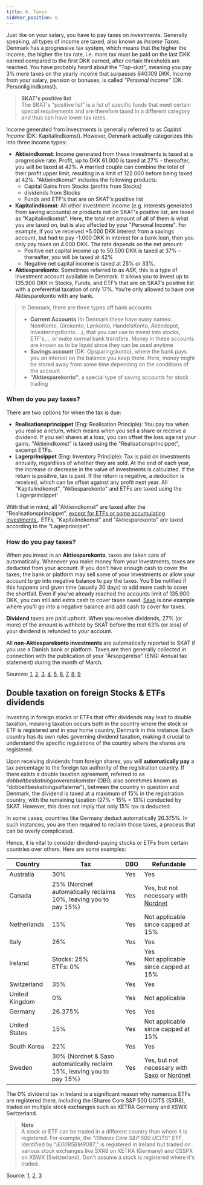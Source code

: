 ```yaml
---
title: 6. Taxes
sidebar_position: 6
---
```


Just like on your salary, you have to pay taxes on investments. Generally speaking, all types of income are taxed, also known as _Income Taxes_. Denmark has a progressive tax system, which means that the higher the income, the higher the tax rate, i.e. more tax must be paid on the last DKK earned compared to the first DKK earned, after certain thresholds are reached. You have probably heard about the "Top-skat", meaning you pay 3% more taxes on the yearly income that surpasses 640.109 DKK. Income from your salary, pension or bonuses, is called _"Personal income"_ (DK: Personlig indkomst).

> **SKAT's positive list**  
> The SKAT's "positive list" is a list of specific funds that meet certain special requirements and are therefore taxed in a different category and thus can have lower tax rates.

Income generated from investments is generally referred to as _Capital Income_ (DK: Kapitalindkomst). However, Denmark actually categorizes this into three income types:
- **Aktieindkomst**: Income generated from these investments is taxed at a progressive rate. Profit, up to DKK 61.000 is taxed at 27% - thereafter, you will be taxed at 42%. A married couple can combine the total of their profit upper limit, resulting in a limit of 122.000 before being taxed at 42%. "Aktieindkomst" includes the following products:
	- Capital Gains from Stocks (profits from Stocks)
	- dividends from Stocks
	- Funds and ETF's that are on SKAT's positive list 
- **Kapitalindkomst**: All other investment income (e.g. interests generated from saving accounts) or products not on SKAT's positive list, are taxed as "Kapitalindkomst". Here, the total net amount of all of them is what you are taxed on, but is also affected by your "Personal Income". For example, if you've received +5.000 DKK interest from a savings account, but had to pay -1.000 DKK in interest for a bank loan, then you only pay taxes on 4.000 DKK. The rate depends on the net amount:
	- Positive net capital income up to 50.500 DKK is taxed at 37% - thereafter, you will be taxed at 42%
	- Negative net capital income is taxed at 25% or 33%.
- **Aktiesparekonto**: Sometimes referred to as _ASK_, this is a type of investment account available in Denmark. It allows you to invest up to 135.900 DKK in Stocks, Funds, and ETF’s that are on SKAT’s positive list with a preferential taxation of only 17%. You’re only allowed to have one Aktiesparekonto with any bank.

> In Denmark, there are three types off bank accounts    
> - **Current Accounts** (In Denmark these have many names: NemKonto, Girokonto, Lønkonto, HandelsKonto, Aktiedepot, InvesteringsKonto ...), that you can use to invest into stocks, ETF's,... or make normal bank transfers. Money in these accounts are known as to be liquid since they can be used anytime
> - **Savings account** (DK: Opsparingskonto), where the bank pays you an interest on the balance you keep there. Here, money might be stored away from some time depending on the conditions of the account
> - **"Aktiesparekonto"**, a special type of saving accounts for stock trading

### When do you pay taxes?
There are two options for when the tax is due:
- **Realisationsprincippet** (Eng: Realisation Principle): You pay tax when you realise a return, which means when you sell a share or receive a dividend. If you sell shares at a loss, you can offset the loss against your gains. "Aktieindkomst" is taxed using the "Realisationsprincippet", excempt ETFs.
- **Lagerprincippet** (Eng: Inventory Principle): Tax is paid on investments annually, regardless of whether they are sold. At the end of each year, the increase or decrease in the value of investments is calculated. If the return is positive, tax is paid. If the return is negative, a deduction is received, which can be offset against any profit next year. All "Kapitalindkomst", "Aktiesparekonto" and ETFs are taxed using the 'Lagerprincippet'

With that in mind, all "Aktieindkomst" are taxed after the "Realisationsprincippet", [except for ETFs or some accumulating investments.](https://sparindex.dk/hvordan-er-det-nu-lige-med-skat-paa-investering/). ETFs, "Kapitalindkomst" and "Aktiesparekonto" are taxed according to the "Lagerprincipet".

### How do you pay taxes?
When you invest in an **Aktiesparekonto**, taxes are taken care of automatically. Whenever you make money from your investments, taxes are deducted from your account. If you don't have enough cash to cover the taxes, the bank or platform may sell some of your investments or allow your account to go into negative balance to pay the taxes. You'll be notified if this happens and given time (usually 30 days) to add more cash to cover the shortfall. Even if you've already reached the accounts limit of 135.900 DKK, you can still add extra cash to cover taxes owed. [Saxo](https://www.home.saxo) is one example where you'll go into a negative balance and add cash to cover for taxes.

**Dividend** taxes are paid upfront. When you receive dividends, 27% (or more) of the amount is withheld by SKAT before the rest 63% (or less) of your dividend is refunded to your account.

All **non-Aktiesparekonto investments** are automatically reported to SKAT if you use a Danish bank or platform. Taxes are then generally collected in connection with the publication of your "Årsopgørelse" (ENG: Annual tax statement) during the month of March.

Sources: [1](https://www.nordnet.dk/dk/kundskab/academy/forste-investering/start-her/beskatning-af-investering), [2](https://www.femaleinvest.com/investeringsordbog/kapitalindkomst), [3](https://majinvest.dk/invester-med-maj-invest/fri-opsparing/skatteregler/#Kapitalindkomst), [4](https://debtia.dk/ordbog/kapitalindkomst/), [5](https://skats-positivliste.danielwinther.dk/), [6](https://www.skatteinform.dk/dk/graenser-og-satser/graenser-og-satser/kapitalindkomst/), [7](https://jyskeinvest.dk/skat/ordforklaringer), [8](https://www.nordea.dk/privat/produkter/investering/aktiesparekonto.html), [9](https://www.nykredit.dk/dit-liv/formue/nyheder/2022/02/undga-at-din-aktiesparekonto-bliver-udhulet/)

## Double taxation on foreign Stocks & ETFs dividends
Investing in foreign stocks or ETFs that offer dividends may lead to double taxation, meaning taxation occurs both in the country where the stock or ETF is registered and in your home country, Denmark in this instance. Each country has its own rules governing dividend taxation, making it crucial to understand the specific regulations of the country where the shares are registered.

Upon receiving dividends from foreign shares, you will **automatically pay** a tax percentage to the foreign tax authority of the registration country. If there exists a double taxation agreement, referred to as _dobbeltbeskatningsoverenskomster_ (DBO, also sometimes known as "dobbeltbeskatningsaftalerne"), between the country in question and Denmark, the dividend is taxed at a maximum of 15% in the registration country, with the remaining taxation (27% - 15% = 13%) conducted by SKAT. However, this does not imply that only 15% tax is deducted.

In some cases, countries like Germany deduct automatically 26.375%. In such instances, you are then required to reclaim those taxes, a process that can be overly complicated.

Hence, it is vital to consider dividend-paying stocks or ETFs from certain countries over others. Here are some examples:

| Country        | Tax                                                                    | DBO | Refundable                                                                                                                                                                                                         |
| -------------- | ---------------------------------------------------------------------- | --- | ------------------------------------------------------------------------------------------------------------------------------------------------------------------------------------------------------------------ |
| Australia      | 30%                                                                    | Yes | Yes                                                                                                                                                                                                                |
| Canada         | 25% (Nordnet automatically reclaims 10%, leaving you to pay 15%)       | Yes | Yes, but not necessary with [Nordnet](https://www.nordnet.dk/faq/4397-beskatning-af-udenlandsk-udbytte)                                                                                                            |
| Netherlands    | 15%                                                                    | Yes | Not applicable since capped at 15%                                                                                                                                                                                 |
| Italy          | 26%                                                                    | Yes | Yes                                                                                                                                                                                                                |
| Ireland        | Stocks: 25%<div>ETFs: 0%</div>                                         | Yes | Yes <div>Not applicable since capped at 15%</div>                                                                                                                                                                  |
| Switzerland    | 35%                                                                    | Yes | Yes                                                                                                                                                                                                                |
| United Kingdom | 0%                                                                     | Yes | Not applicable                                                                                                                                                                                                     |
| Germany        | 26.375%                                                                | Yes | Yes                                                                                                                                                                                                                |
| United States  | 15%                                                                    | Yes | Not applicable since capped at 15%                                                                                                                                                                                 |
| South Korea    | 22%                                                                    | Yes | Yes                                                                                                                                                                                                                |
| Sweden         | 30% (Nordnet & Saxo automatically reclaim 15%, leaving you to pay 15%) | Yes | Yes, but not necessary with [Saxo](https://www.help.saxo/hc/da/articles/360001253143-Hvordan-behandler-Saxo-Bank-udbyttebetalinger) or [Nordnet](https://www.nordnet.dk/faq/4397-beskatning-af-udenlandsk-udbytte) |



The 0% dividend tax in Ireland is a significant reason why numerous ETFs are registered there, including the iShares Core S&P 500 UCITS (SXR8), traded on multiple stock exchanges such as XETRA Germany and XSWX Switzerland.

> **Note**  
> A stock or ETF can be traded in a different country than where it is registered. For example, the "_iShares Core S&P 500 UCITS_" ETF, identified by "_IE00B5BMR087_," is registered in Ireland but traded on various stock exchanges like SXR8 on XETRA (Germany) and CSSPX on XSWX (Switzerland). Don't assume a stock is registered where it's traded.

Source: [1](https://ungmedpenge.dk/udenlandsk-udbytteskat/), [2](https://pengepugeren.dk/2018/07/udbytteskat-fra-udlandet-og-hvordan-man-faar-skat-retur/), [3](https://www.euroinvestor.dk/privatoekonomi/ejer-du-aktier-fra-en-af-disse-lande-saa-skal-du-vaere-saerligt)
